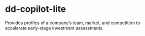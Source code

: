 # dd-copilot-lite
Provides profiles of a company’s team, market, and competition to accelerate early-stage investment assessments.

